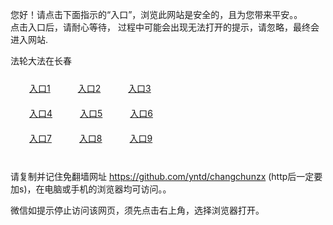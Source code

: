 您好！请点击下面指示的“入口”，浏览此网站是安全的，且为您带来平安。。 <br/>
点击入口后，请耐心等待， 过程中可能会出现无法打开的提示，请忽略，最终会进入网站. </br>

法轮大法在长春<br/>
<div style="padding:10px"><a style="margin:20px" target="_blank" href="https://d3dqg5l9okl9e6.cloudfront.net/2Qpsp?fojkllu" id="ccLink1" rel="nofollow">入口1</a> <a target="_blank" style="margin:20px" href="https://d218qqqk7lqmis.cloudfront.net/2Qpsp?vgjmwp" id="ccLink2" rel="nofollow">入口2</a> <a style="margin:20px" target="_blank" href="https://d1mn57j0gxvnbw.cloudfront.net/2Qpsp?oqapkry" id="ccLink3" rel="nofollow">入口3</a></div>

<div style="padding:10px" ><a style="margin:20px" target="_blank" href="https://d3dqg5l9okl9e6.cloudfront.net/2Qpsp?fojkllu" id="ccLink4" rel="nofollow">入口4</a> <a style="margin:20px" href="https://d218qqqk7lqmis.cloudfront.net/2Qpsp?vgjmwp" target="_blank" id="ccLink5" rel="nofollow">入口5</a> <a style="margin:20px" href="https://d1mn57j0gxvnbw.cloudfront.net/2Qpsp?oqapkry" target="_blank" id="ccLink6" rel="nofollow">入口6</a></div>

<div style="padding:10px"><a style="margin:20px" target="_blank" href="https://d3dqg5l9okl9e6.cloudfront.net/2Qpsp?fojkllu" id="ccLink7" rel="nofollow">入口7</a> <a style="margin:20px" href="https://d218qqqk7lqmis.cloudfront.net/2Qpsp?vgjmwp" target="_blank" id="ccLink8" rel="nofollow">入口8</a> <a style="margin:20px" target="_blank" href="https://d1mn57j0gxvnbw.cloudfront.net/2Qpsp?oqapkry" id="ccLink9" rel="nofollow">入口9</a></div>

<br/>



请复制并记住免翻墙网址 https://github.com/yntd/changchunzx (http后一定要加s)，在电脑或手机的浏览器均可访问。。<br/>

微信如提示停止访问该网页，须先点击右上角，选择浏览器打开。
